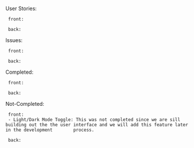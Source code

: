 User Stories:

     front:
  
     back:
  
Issues:

     front:

     back:

Completed:

     front:

     back:

Not-Completed:

     front: 
     - Light/Dark Mode Toggle: This was not completed since we are sill building out the the user interface and we will add this feature later in the development        process.

     back:
